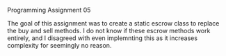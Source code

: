 Programming Assignment 05

The goal of this assignment was to create a static escrow class to replace the buy and sell methods. I do not know if these escrow methods work entirely, and I disagreed with even implemnting this as it increases complexity for seemingly no reason. 

